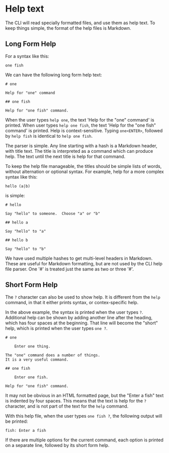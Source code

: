 # Help text

The CLI will read specially formatted files, and use them as help
text.  To keep things simple, the format of the help files is
Markdown.

## Long Form Help

For a syntax like this:

    one fish

We can have the following long form help text:

    # one

    Help for "one" command
    
    ## one fish
    
    Help for "one fish" command.

When the user types `help one`, the text 'Help for the "one"
command' is printed.  When user types `help one fish`, the text
'Help for the "one fish" command' is printed.  Help is
context-sensitive.  Typing `one<ENTER>`, followed by `help fish`
is identical to `help one fish`.

The parser is simple.  Any line starting with a hash is a Markdown
header, with title text.  The title is interpreted as a command which
can produce help.  The text until the next title is help for that
command.

To keep the help file manageable, the titles should be simple lists of
words, without alternation or optional syntax.  For example, help for
a more complex syntax like this:

    hello (a|b)

is simple:

    # hello
    
    Say "hello" to someone.  Choose "a" or "b"
    
    ## hello a
    
    Say "hello" to "a"
    
    ## hello b
    
    Say "hello" to "b"

We have used multiple hashes to get multi-level headers in Markdown.
These are useful for Markdown formatting, but are not used by the CLI
help file parser.  One '#' is treated just the same as two or three
'#'.

## Short Form Help

The `?` character can also be used to show help.  It is different from
the `help` command, in that it either prints syntax, or
contex-specific help.

In the above example, the syntax is printed when the user types `?`.
Additional help can be shown by adding another line after the heading,
which has four spaces at the beginning.  That line will become the
"short" help, which is printed when the user types `one ?`.

    # one

        Enter one thing.

    The "one" command does a number of things.
    It is a very useful command.
    
    ## one fish

        Enter one fish.
    
    Help for "one fish" command.

It may not be obvious in an HTML formatted page, but the "Enter a
fish" text is indented by four spaces.  This means that the text is
help for the `?` character, and is not part of the text for the `help`
command.

With this help file, when the user types `one fish ?`, the following
output will be printed:

    fish: Enter a fish

If there are multiple options for the current command, each option is
printed on a separate line, followed by its short form help.

